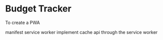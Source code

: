 # Budget Tracker

To create a PWA

manifest
service worker
implement cache api through the service worker
